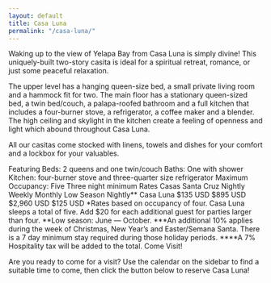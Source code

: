 ```yaml
---
layout: default
title: Casa Luna
permalink: "/casa-luna/"
---
```

Waking up to the view of Yelapa Bay from Casa Luna is simply divine! This uniquely-built two-story casita is ideal for a spiritual retreat, romance, or just some peaceful relaxation.

The upper level has a hanging queen-size bed, a small private living room and a hammock fit for two. The main floor has a stationary queen-sized bed, a twin bed/couch, a palapa-roofed bathroom and a full kitchen that includes a four-burner stove, a refrigerator, a coffee maker and a blender. The high ceiling and skylight in the kitchen create a feeling of openness and light which abound throughout Casa Luna.

All our casitas come stocked with linens, towels and dishes for your comfort and a lockbox for your valuables.

Featuring
Beds: 2 queens and one twin/couch
Baths: One with shower
Kitchen: four-burner stove and three-quarter size refrigerator
Maximum Occupancy: Five
Three night minimum
Rates
Casas Santa Cruz	Nightly	Weekly	Monthly	Low Season Nightly**
Casa Luna	$135 USD	$895 USD	$2,960 USD	$125 USD
*Rates based on occupancy of four. Casa Luna sleeps a total of five. Add $20 for each additional guest for parties larger than four.
**Low season: June — October.
***An additional 10% applies during the week of Christmas, New Year’s and Easter/Semana Santa. There is a 7 day minimum stay required during those holiday periods.
****A 7% Hospitality tax will be added to the total.
Come Visit!

Are you ready to come for a visit? Use the calendar on the sidebar to find a suitable time to come, then click the button below to reserve Casa Luna!